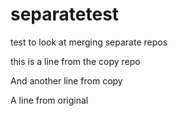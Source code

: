 # separatetest
test to look at merging separate repos

this is a line from the copy repo

And another line from copy

A line from original